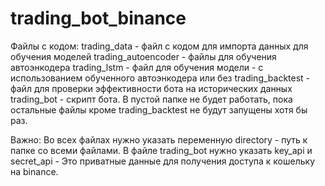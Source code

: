 # trading_bot_binance

Файлы с кодом:
trading_data - файл с кодом для импорта данных для обучения моделей
trading_autoencoder - файлы для обучения автоэнкодера
trading_lstm - файл для обучения модели - с использованием обученного автоэнкодера или без
trading_backtest - файл для проверки эффективности бота на исторических данных
trading_bot - скрипт бота. В пустой папке не будет работать, пока остальные файлы кроме trading_backtest не будут запущены хотя бы раз.

Важно:
Во всех файлах нужно указать переменную directory - путь к папке со всеми файлами.
В файле trading_bot нужно указать key_api и secret_api - Это приватные данные для получения доступа к кошельку на binance.
